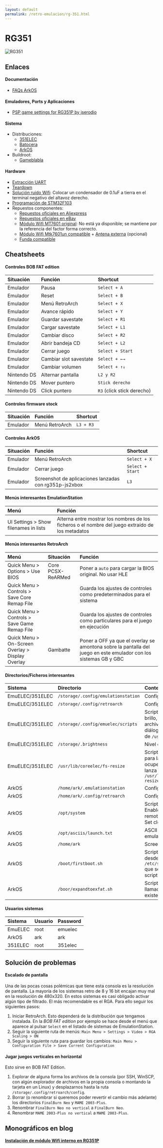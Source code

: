 ```yaml
---
layout: default
permalink: /retro-emulacion/rg-351.html
---
```


# RG351

![RG351](/images/pages/rg351/rg351.png)

## Enlaces

#### Documentación

* [FAQs ArkOS](https://github.com/christianhaitian/arkos/wiki/Frequently-Asked-Questions---RG351P)

#### Emuladores, Ports y Aplicaciones

* [PSP game settings for RG351P by jserodio](https://github.com/jserodio/rg351p-ppsspp-settings)

#### Sistema

* Distribuciones:
    * [351ELEC](https://github.com/fewtarius/351ELEC/)
    * [Batocera](https://batocera.org/download)
    * [ArkOS](https://github.com/christianhaitian/arkos/wiki)
* Buildroot:
    * [Gameblabla](https://github.com/gameblabla/rg351p-buildroot)

#### Hardware

* [Extracción UART](https://steward-fu.github.io/website/handheld/rg351p/uart.htm)
* [Teardown](https://steward-fu.github.io/website/handheld/rg351p/teardown.htm)
* [Solución ruido Wifi](https://steward-fu.github.io/website/handheld/rg351p/fix_wifi.htm): Colocar un condensador de 0.1uF a tierra en el terminal negativo del altavoz derecho.
* [Programación de STM32F103](https://steward-fu.github.io/website/handheld/rg351p/stm32f103.htm)
* Repuestos componentes:
    * [Repuestos oficiales en Aliexpress](https://es.aliexpress.com/item/4001127104924.html)
    * [Repuestos oficiales en eBay](https://www.ebay.com/itm/ANBERNIC-Retro-Video-games-handle-console-Parts-Accessories-For-RG350-RG350M/313226715559)
    * [Módulo Wifi MT7601 original](https://es.aliexpress.com/item/32966526853.html): No está ya disponible; se mantiene por la referencia del factor forma correcto.
    * [Módulo Wifi Mtk7601un compatible](https://es.aliexpress.com/item/32967895240.html) + [Antena externa](https://es.aliexpress.com/item/32904492597.html) (opcional)
    * [Funda compatible](https://www.amazon.es/gp/product/B019H2SNJ6/)

## Cheatsheets

#### Controles BOB FAT edition

|Situación|Función|Shortcut|
|:--------|:-------|:-------|
|Emulador|Pausa|`Select + A`|
|Emulador|Reset|`Select + B`|
|Emulador|Menú RetroArch|`Select + X`|
|Emulador|Avance rápido|`Select + Y`|
|Emulador|Guardar savestate|`Select + R1`|
|Emulador|Cargar savestate|`Select + L1`|
|Emulador|Cambiar disco|`Select + R2`|
|Emulador|Abrir bandeja CD|`Select + L2`|
|Emulador|Cerrar juego|`Select + Start`|
|Emulador|Cambiar slot savestate|`Select + ←→`|
|Emulador|Cambiar volumen|`Select + ↑↓`|
|Nintendo DS|Alternar pantalla|`L2 y R2`|
|Nintendo DS|Mover puntero|`Stick derecho`|
|Nintendo DS|Click puntero|`R3` (click stick derecho)|

#### Controles firmware stock

|Situación|Función|Shortcut|
|:--------|:-------|:-------|
|Emulador|Menú RetroArch|`L3 + R3`|

#### Controles ArkOS

|Situación|Función|Shortcut|
|:--------|:-------|:-------|
|Emulador|Menú RetroArch|`Select + X`|
|Emulador|Cerrar juego|`Select + Start`|
|Emulador|Screenshot de aplicaciones lanzadas con rg351p-js2xbox|`L3`|

#### Menús interesantes EmulationStation

|Menú|Función|
|:---|:------|
|UI Settings > Show filenames in lists|Alterna entre mostrar los nombres de los ficheros o el nombre del juego extraído de los metadatos|

#### Menús interesantes RetroArch

|Menú|Situación|Función|
|:---|:--------|:------|
|Quick Menu > Options > Use BIOS|Core PCSX-ReARMed|Poner a `auto` para cargar la BIOS original. No usar HLE|
|Quick Menu > Controls > Save Core Remap File| |Guarda los ajustes de controles como predeterminados para el sistema|
|Quick Menu > Controls > Save Game Remap File| |Guarda los ajustes de controles como particulares para el juego en ejecución|
|Quick Menu > On-Screen Overlay > Display Overlay|Gambatte|Poner a OFF ya que el overlay se amontona sobre la pantalla del juego en este emulador con los sistemas GB y GBC|

#### Directorios/Ficheros interesantes

|Sistema|Directorio|Contenido|
|:------|:---------|:--------|
|EmuELEC/351ELEC|`/storage/.config/emulationstation`|Configuración EmulationStation|
|EmuELEC/351ELEC|`/storage/.config/retroarch`|Configuración RetroArch|
|EmuELEC/351ELEC|`/storage/.config/emuelec/scripts`|Scripts de sistema como: Control de brillo, Lanzar emulador, Explorador de archivos, Mostrar splash, Mostrar diálogo. Se copian durante el arranque de `/usr/config/emuelec/scripts/`|
|EmuELEC/351ELEC|`/storage/.brightness`|Nivel de brillo en el arranque|
|EmuELEC/351ELEC|`/usr/lib/coreelec/fs-resize`|Script que prepara la tercera partición para las ROMs (expandiéndola para que ocupe el espacio libre de la tarjeta). Se lanza desde el servicio definido en `/usr/lib/systemd/system/fs-resize.service`|
|ArkOS|`/home/ark/.emulationstation`|Configuración EmulationStation|
|ArkOS|`/home/ark/.config/retroarch`|Configuración RetroArch64|
|ArkOS|`/opt/system`|Scripts de sistema como: Enable/Disable Wifi, Enable/Disable remote services, Fix ExFAT Partition, Set clock, Network Info, Update OS|
|ArkOS|`/opt/asciis/launch.txt`|ASCII art que aparece al lanzar los emuladores|
|ArkOS|`/home/ark`|Screenshots|
|ArkOS|`/boot/firstboot.sh`|Script de primer arranque, lanzado desde servicio `/etc/systemd/system/firstboot.service` que se desactiva y borra el propio script al terminar su trabajo|
|ArkOS|`/boor/expandtoexfat.sh`|Script de expansión de tercera partición llamado desde `/boot/firstboot.sh` si no existe el flag `/boot/doneit`|

#### Usuarios sistemas

|Sistema|Usuario|Password|
|:------|:------|:-------|
|EmuELEC|root|emuelec|
|ArkOS|ark|ark|
|351ELEC|root|351elec|

## Solución de problemas

#### Escalado de pantalla

Una de las pocas cosas polémicas que tiene esta consola es la resolución de pantalla. La mayoría de los sistemas retro de 8 y 16 bit encajan muy mal en la resolución de 480x320. En estos sistemas es casi obligado activar algún tipo de filtrado. El más recomendable es el RGA. Para ello seguir los siguientes pasos:

1. Iniciar RetroArch. Esto dependerá de la distribución que tengamos instalada. En la *BOB FAT edition* por ejemplo se hace desde el menú que aparece al pulsar `Select` en el listado de sistemas de EmulationStation.
2. Seguir la siguiente ruta de menús: `Main Menu > Settings > Video > RGA Scaling > ON`
3. Seguir la siguiente ruta para guardar los cambios: `Main Menu > Configuration File > Save Current Configuration`

#### Jugar juegos verticales en horizontal

Esto sirve en BOB FAT Edition.

1. Explorar de alguna forma los archivos de la consola (por SSH, WinSCP, con algún explorador de archivos en la propia consola o montando la tarjeta en un Linux) y desplazarnos hasta la ruta `/storage/.config/retroarch/config`.
2. Borrar (o renombrar si queremos poder revertir el cambio más adelante) los directorios `FinalBurn Neo` y `MAME 2003-Plus`.
3. Renombrar `FinalBurn Neo no vertical` a `FinalBurn Neo`.
4. Renombrar `MAME 2003-Plus no vertical` a `MAME 2003-Plus`.

## Monográficos en blog

#### [Instalación de módulo Wifi interno en RG351P](/2020-12-13-rg351_wifi_mod.html)
